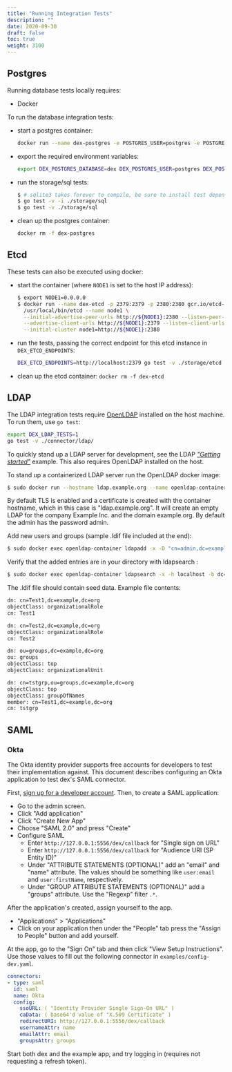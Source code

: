 ```yaml
---
title: "Running Integration Tests"
description: ""
date: 2020-09-30
draft: false
toc: true
weight: 3100
---
```


## Postgres

Running database tests locally requires:

* Docker

To run the database integration tests:

- start a postgres container:

  ```bash
  docker run --name dex-postgres -e POSTGRES_USER=postgres -e POSTGRES_DB=dex -p 5432:5432 -d postgres:11
  ```

- export the required environment variables:

  ```bash
  export DEX_POSTGRES_DATABASE=dex DEX_POSTGRES_USER=postgres DEX_POSTGRES_PASSWORD=postgres DEX_POSTGRES_HOST=127.0.0.1:5432
  ```

- run the storage/sql tests:

  ```bash
  $ # sqlite3 takes forever to compile, be sure to install test dependencies
  $ go test -v -i ./storage/sql
  $ go test -v ./storage/sql
  ```

- clean up the postgres container: 

  ```bash
  docker rm -f dex-postgres
  ```

## Etcd

These tests can also be executed using docker:

- start the container (where `NODE1` is set to the host IP address):

  ```bash
  $ export NODE1=0.0.0.0
  $ docker run --name dex-etcd -p 2379:2379 -p 2380:2380 gcr.io/etcd-development/etcd:v3.3.10 \
    /usr/local/bin/etcd --name node1 \
    --initial-advertise-peer-urls http://${NODE1}:2380 --listen-peer-urls http://${NODE1}:2380 \
    --advertise-client-urls http://${NODE1}:2379 --listen-client-urls http://${NODE1}:2379 \
    --initial-cluster node1=http://${NODE1}:2380
  ```

- run the tests, passing the correct endpoint for this etcd instance in `DEX_ETCD_ENDPOINTS`:

  ```bash
  DEX_ETCD_ENDPOINTS=http://localhost:2379 go test -v ./storage/etcd
  ```
- clean up the etcd container: `docker rm -f dex-etcd`

## LDAP

The LDAP integration tests require [OpenLDAP][openldap] installed on the host machine. To run them, use `go test`:

```bash
export DEX_LDAP_TESTS=1
go test -v ./connector/ldap/
```

To quickly stand up a LDAP server for development, see the LDAP [_"Getting started"_](/docs/connectors/ldap/#getting-started) example. This also requires OpenLDAP installed on the host.

To stand up a containerized LDAP server run the OpenLDAP docker image:

```bash
$ sudo docker run --hostname ldap.example.org --name openldap-container --detach osixia/openldap:1.1.6
```

By default TLS is enabled and a certificate is created with the container hostname, which in this case is "ldap.example.org". It will create an empty LDAP for the company Example Inc. and the domain example.org. By default the admin has the password admin.

Add new users and groups (sample .ldif file included at the end):

```bash
$ sudo docker exec openldap-container ldapadd -x -D "cn=admin,dc=example,dc=org" -w admin -f <path to .ldif> -h ldap.example.org -ZZ
```

Verify that the added entries are in your directory with ldapsearch :

```bash
$ sudo docker exec openldap-container ldapsearch -x -h localhost -b dc=example,dc=org -D "cn=admin,dc=example,dc=org" -w admin
```
The .ldif file should contain seed data. Example file contents:

```bash
dn: cn=Test1,dc=example,dc=org
objectClass: organizationalRole
cn: Test1

dn: cn=Test2,dc=example,dc=org
objectClass: organizationalRole
cn: Test2

dn: ou=groups,dc=example,dc=org
ou: groups
objectClass: top
objectClass: organizationalUnit

dn: cn=tstgrp,ou=groups,dc=example,dc=org
objectClass: top
objectClass: groupOfNames
member: cn=Test1,dc=example,dc=org
cn: tstgrp
```

## SAML

### Okta

The Okta identity provider supports free accounts for developers to test their implementation against. This document describes configuring an Okta application to test dex's SAML connector.

First, [sign up for a developer account][okta-sign-up]. Then, to create a SAML application:

* Go to the admin screen.
* Click "Add application"
* Click "Create New App"
* Choose "SAML 2.0" and press "Create"
* Configure SAML
  * Enter `http://127.0.0.1:5556/dex/callback` for "Single sign on URL"
  * Enter `http://127.0.0.1:5556/dex/callback` for "Audience URI (SP Entity ID)"
  * Under "ATTRIBUTE STATEMENTS (OPTIONAL)" add an "email" and "name" attribute. The values should be something like `user:email` and `user:firstName`, respectively.
  * Under "GROUP ATTRIBUTE STATEMENTS (OPTIONAL)" add a "groups" attribute. Use the "Regexp" filter `.*`.

After the application's created, assign yourself to the app.

* "Applications" > "Applications"
* Click on your application then under the "People" tab press the "Assign to People" button and add yourself.

At the app, go to the "Sign On" tab and then click "View Setup Instructions". Use those values to fill out the following connector in `examples/config-dev.yaml`.

```yaml
connectors:
- type: saml
  id: saml
  name: Okta
  config:
    ssoURL: ( "Identity Provider Single Sign-On URL" )
    caData: ( base64'd value of "X.509 Certificate" )
    redirectURI: http://127.0.0.1:5556/dex/callback
    usernameAttr: name
    emailAttr: email
    groupsAttr: groups
```

Start both dex and the example app, and try logging in (requires not requesting a refresh token).

[okta-sign-up]: https://www.okta.com/developer/signup/
[openldap]: https://www.openldap.org/
